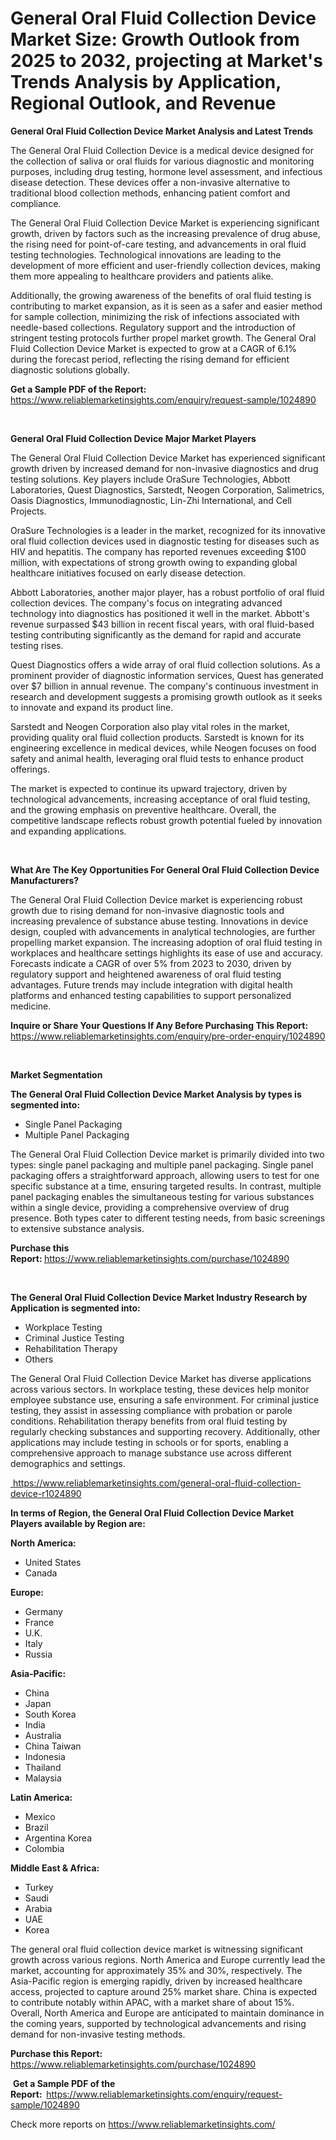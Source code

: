 <p><h1>General Oral Fluid Collection Device Market Size: Growth Outlook from 2025 to 2032, projecting at Market's Trends Analysis by Application, Regional Outlook, and Revenue</h1></p><p><strong>General Oral Fluid Collection Device Market Analysis and Latest Trends</strong></p>
<p><p>The General Oral Fluid Collection Device is a medical device designed for the collection of saliva or oral fluids for various diagnostic and monitoring purposes, including drug testing, hormone level assessment, and infectious disease detection. These devices offer a non-invasive alternative to traditional blood collection methods, enhancing patient comfort and compliance.</p><p>The General Oral Fluid Collection Device Market is experiencing significant growth, driven by factors such as the increasing prevalence of drug abuse, the rising need for point-of-care testing, and advancements in oral fluid testing technologies. Technological innovations are leading to the development of more efficient and user-friendly collection devices, making them more appealing to healthcare providers and patients alike. </p><p>Additionally, the growing awareness of the benefits of oral fluid testing is contributing to market expansion, as it is seen as a safer and easier method for sample collection, minimizing the risk of infections associated with needle-based collections. Regulatory support and the introduction of stringent testing protocols further propel market growth. The General Oral Fluid Collection Device Market is expected to grow at a CAGR of 6.1% during the forecast period, reflecting the rising demand for efficient diagnostic solutions globally.</p></p>
<p><strong>Get a Sample PDF of the Report:&nbsp;</strong> <a href="https://www.reliablemarketinsights.com/enquiry/request-sample/1024890?utm_campaign=2529&utm_medium=2&utm_source=Github&utm_content=ia&utm_term=08032025&utm_id=general-oral-fluid-collection-device">https://www.reliablemarketinsights.com/enquiry/request-sample/1024890</a></p>
<p>&nbsp;</p>
<p><strong>General Oral Fluid Collection Device Major Market Players</strong></p>
<p><p>The General Oral Fluid Collection Device Market has experienced significant growth driven by increased demand for non-invasive diagnostics and drug testing solutions. Key players include OraSure Technologies, Abbott Laboratories, Quest Diagnostics, Sarstedt, Neogen Corporation, Salimetrics, Oasis Diagnostics, Immunodiagnostic, Lin-Zhi International, and Cell Projects.</p><p>OraSure Technologies is a leader in the market, recognized for its innovative oral fluid collection devices used in diagnostic testing for diseases such as HIV and hepatitis. The company has reported revenues exceeding $100 million, with expectations of strong growth owing to expanding global healthcare initiatives focused on early disease detection.</p><p>Abbott Laboratories, another major player, has a robust portfolio of oral fluid collection devices. The company's focus on integrating advanced technology into diagnostics has positioned it well in the market. Abbott's revenue surpassed $43 billion in recent fiscal years, with oral fluid-based testing contributing significantly as the demand for rapid and accurate testing rises.</p><p>Quest Diagnostics offers a wide array of oral fluid collection solutions. As a prominent provider of diagnostic information services, Quest has generated over $7 billion in annual revenue. The company's continuous investment in research and development suggests a promising growth outlook as it seeks to innovate and expand its product line.</p><p>Sarstedt and Neogen Corporation also play vital roles in the market, providing quality oral fluid collection products. Sarstedt is known for its engineering excellence in medical devices, while Neogen focuses on food safety and animal health, leveraging oral fluid tests to enhance product offerings.</p><p>The market is expected to continue its upward trajectory, driven by technological advancements, increasing acceptance of oral fluid testing, and the growing emphasis on preventive healthcare. Overall, the competitive landscape reflects robust growth potential fueled by innovation and expanding applications.</p></p>
<p>&nbsp;</p>
<p><strong>What Are The Key Opportunities For General Oral Fluid Collection Device Manufacturers?</strong></p>
<p><p>The General Oral Fluid Collection Device market is experiencing robust growth due to rising demand for non-invasive diagnostic tools and increasing prevalence of substance abuse testing. Innovations in device design, coupled with advancements in analytical technologies, are further propelling market expansion. The increasing adoption of oral fluid testing in workplaces and healthcare settings highlights its ease of use and accuracy. Forecasts indicate a CAGR of over 5% from 2023 to 2030, driven by regulatory support and heightened awareness of oral fluid testing advantages. Future trends may include integration with digital health platforms and enhanced testing capabilities to support personalized medicine.</p></p>
<p><strong>Inquire or Share Your Questions If Any Before Purchasing This Report:</strong> <a href="https://www.reliablemarketinsights.com/enquiry/pre-order-enquiry/1024890?utm_campaign=2529&utm_medium=2&utm_source=Github&utm_content=ia&utm_term=08032025&utm_id=general-oral-fluid-collection-device">https://www.reliablemarketinsights.com/enquiry/pre-order-enquiry/1024890</a></p>
<p>&nbsp;</p>
<p><strong>Market Segmentation</strong></p>
<p><strong>The General Oral Fluid Collection Device Market Analysis by types is segmented into:</strong></p>
<p><ul><li>Single Panel Packaging</li><li>Multiple Panel Packaging</li></ul></p>
<p><p>The General Oral Fluid Collection Device market is primarily divided into two types: single panel packaging and multiple panel packaging. Single panel packaging offers a straightforward approach, allowing users to test for one specific substance at a time, ensuring targeted results. In contrast, multiple panel packaging enables the simultaneous testing for various substances within a single device, providing a comprehensive overview of drug presence. Both types cater to different testing needs, from basic screenings to extensive substance analysis.</p></p>
<p><strong>Purchase this Report:&nbsp;</strong><a href="https://www.reliablemarketinsights.com/purchase/1024890?utm_campaign=2529&utm_medium=2&utm_source=Github&utm_content=ia&utm_term=08032025&utm_id=general-oral-fluid-collection-device">https://www.reliablemarketinsights.com/purchase/1024890</a></p>
<p>&nbsp;</p>
<p><strong>The General Oral Fluid Collection Device Market Industry Research by Application is segmented into:</strong></p>
<p><ul><li>Workplace Testing</li><li>Criminal Justice Testing</li><li>Rehabilitation Therapy</li><li>Others</li></ul></p>
<p><p>The General Oral Fluid Collection Device Market has diverse applications across various sectors. In workplace testing, these devices help monitor employee substance use, ensuring a safe environment. For criminal justice testing, they assist in assessing compliance with probation or parole conditions. Rehabilitation therapy benefits from oral fluid testing by regularly checking substances and supporting recovery. Additionally, other applications may include testing in schools or for sports, enabling a comprehensive approach to manage substance use across different demographics and settings.</p></p>
<p><a href="https://www.reliablemarketinsights.com/general-oral-fluid-collection-device-r1024890?utm_campaign=2529&utm_medium=2&utm_source=Github&utm_content=ia&utm_term=08032025&utm_id=general-oral-fluid-collection-device">&nbsp;https://www.reliablemarketinsights.com/general-oral-fluid-collection-device-r1024890</a></p>
<p><strong>In terms of Region, the General Oral Fluid Collection Device Market Players available by Region are:</strong></p>
<p>
    <p> <strong> North America: </strong>
        <ul>
            <li>United States</li>
            <li>Canada</li>
        </ul>
        </p> 
    <p> <strong> Europe: </strong>
        <ul>
            <li>Germany</li>
            <li>France</li>
            <li>U.K.</li>
            <li>Italy</li>
            <li>Russia</li>
        </ul>
        </p> 
    <p> <strong> Asia-Pacific: </strong>
        <ul>
            <li>China</li>
            <li>Japan</li>
            <li>South Korea</li>
            <li>India</li>
            <li>Australia</li>
            <li>China Taiwan</li>
            <li>Indonesia</li>
            <li>Thailand</li>
            <li>Malaysia</li>
        </ul>
        </p> 
    <p> <strong> Latin America: </strong>
        <ul>
            <li>Mexico</li>
            <li>Brazil</li>
            <li>Argentina Korea</li>
            <li>Colombia</li>
        </ul>
        </p> 
    <p> <strong> Middle East & Africa: </strong>
        <ul>
            <li>Turkey</li>
            <li>Saudi</li>
            <li>Arabia</li>
            <li>UAE</li>
            <li>Korea</li>
        </ul>
    </p>
    </p>
<p><p>The general oral fluid collection device market is witnessing significant growth across various regions. North America and Europe currently lead the market, accounting for approximately 35% and 30%, respectively. The Asia-Pacific region is emerging rapidly, driven by increased healthcare access, projected to capture around 25% market share. China is expected to contribute notably within APAC, with a market share of about 15%. Overall, North America and Europe are anticipated to maintain dominance in the coming years, supported by technological advancements and rising demand for non-invasive testing methods.</p></p>
<p><strong>Purchase this Report: </strong><a href="https://www.reliablemarketinsights.com/purchase/1024890?utm_campaign=2529&utm_medium=2&utm_source=Github&utm_content=ia&utm_term=08032025&utm_id=general-oral-fluid-collection-device">https://www.reliablemarketinsights.com/purchase/1024890</a></p>
<p>&nbsp;<strong>Get a Sample PDF of the Report:&nbsp;&nbsp;</strong><a href="https://www.reliablemarketinsights.com/enquiry/request-sample/1024890?utm_campaign=2529&utm_medium=2&utm_source=Github&utm_content=ia&utm_term=08032025&utm_id=general-oral-fluid-collection-device">https://www.reliablemarketinsights.com/enquiry/request-sample/1024890</a></p>
<p><strong></strong></p>
<p>Check more reports on <a href="https://www.reliablemarketinsights.com/?utm_campaign=2529&utm_medium=2&utm_source=Github&utm_content=ia&utm_term=08032025&utm_id=general-oral-fluid-collection-device">https://www.reliablemarketinsights.com/</a></p>